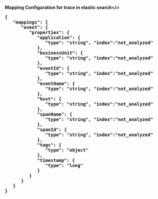 <b>Mapping Configuration for trace in elastic search</>
<pre>
{
   "mappings": {
      "event": {
         "properties": {
            "application": {
               "type": "string", "index":"not_analyzed"
            },
            "businessUnit": {
               "type": "string", "index":"not_analyzed"
            },
            "eventId": {
               "type": "string", "index":"not_analyzed"
            },
            "eventName": {
               "type": "string", "index":"not_analyzed"
            },
            "host": {
               "type": "string", "index":"not_analyzed"
            },
            "spanName": {
               "type": "string", "index":"not_analyzed"
            },
            "spanId": {
               "type": "string", "index":"not_analyzed"
            },
            "tags": {
               "type": "object"
            },
            "timestamp": {
               "type": "long"
            }
         }
      }
   }
}
</pre>